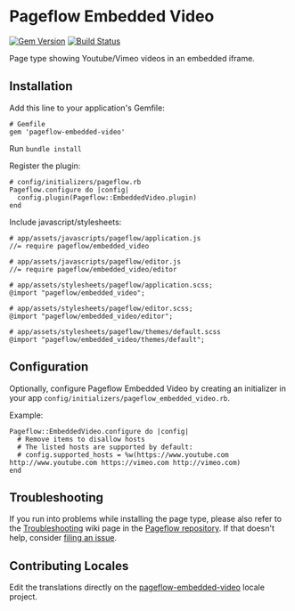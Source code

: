 # Pageflow Embedded Video

[![Gem Version](https://badge.fury.io/rb/pageflow-embedded-video.svg)](http://badge.fury.io/rb/pageflow-embedded-video)
[![Build Status](https://travis-ci.org/codevise/pageflow-embedded-video.svg?branch=master)](https://travis-ci.org/codevise/pageflow-embedded-video)

Page type showing Youtube/Vimeo videos in an embedded iframe.

## Installation

Add this line to your application's Gemfile:

    # Gemfile
    gem 'pageflow-embedded-video'

Run `bundle install`

Register the plugin:

    # config/initializers/pageflow.rb
    Pageflow.configure do |config|
      config.plugin(Pageflow::EmbeddedVideo.plugin)
    end

Include javascript/stylesheets:

    # app/assets/javascripts/pageflow/application.js
    //= require pageflow/embedded_video

    # app/assets/javascripts/pageflow/editor.js
    //= require pageflow/embedded_video/editor

    # app/assets/stylesheets/pageflow/application.scss;
    @import "pageflow/embedded_video";

    # app/assets/stylesheets/pageflow/editor.scss;
    @import "pageflow/embedded_video/editor";

    # app/assets/stylesheets/pageflow/themes/default.scss
    @import "pageflow/embedded_video/themes/default";

## Configuration

Optionally, configure Pageflow Embedded Video by creating an initializer in your app
`config/initializers/pageflow_embedded_video.rb`.

Example:

    Pageflow::EmbeddedVideo.configure do |config|
      # Remove items to disallow hosts
      # The listed hosts are supported by default:
      # config.supported_hosts = %w(https://www.youtube.com http://www.youtube.com https://vimeo.com http://vimeo.com)
    end

## Troubleshooting

If you run into problems while installing the page type, please also refer to the
[Troubleshooting](https://github.com/codevise/pageflow/wiki/Troubleshooting) wiki
page in the [Pageflow  repository](https://github.com/codevise/pageflow). If that
doesn't help, consider
[filing an issue](https://github.com/codevise/pageflow-embedded-video/issues).

## Contributing Locales

Edit the translations directly on the
[pageflow-embedded-video](http://www.localeapp.com/projects/public?search=tf/pageflow-embedded-video)
locale project.

